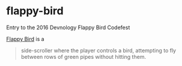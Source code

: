 # flappy-bird
Entry to the 2016 Devnology Flappy Bird Codefest

[Flappy Bird][flappy-bird] is a

> side-scroller where the player controls a bird, attempting to fly between rows of green pipes without hitting them. 

[flappy-bird]: https://en.wikipedia.org/wiki/Flappy_Bird
